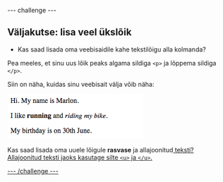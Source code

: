 \--- challenge \---

## Väljakutse: lisa veel üks ​​lõik

- Kas saad lisada oma veebisaidile kahe tekstilõigu alla kolmanda?

Pea meeles, et sinu uus lõik peaks algama sildiga `<p>` ja lõppema sildiga `</p>`.

Siin on näha, kuidas sinu veebisait välja võib näha:

![screenshot](images/birthday-paragraph.png)

Kas saad lisada oma uuele lõigule **rasvase** ja </u>allajoonitud<u> teksti? Allajoonitud teksti jaoks kasutage silte `<u>` ja `</u>`.

\--- /challenge \---